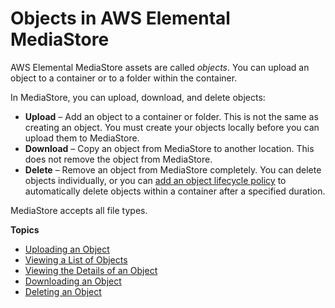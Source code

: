 # Objects in AWS Elemental MediaStore<a name="objects"></a>

AWS Elemental MediaStore assets are called *objects*\. You can upload an object to a container or to a folder within the container\.

In MediaStore, you can upload, download, and delete objects: 
+ **Upload** – Add an object to a container or folder\. This is not the same as creating an object\. You must create your objects locally before you can upload them to MediaStore\.
+ **Download** – Copy an object from MediaStore to another location\. This does not remove the object from MediaStore\.
+ **Delete** – Remove an object from MediaStore completely\. You can delete objects individually, or you can [add an object lifecycle policy](policies-object-lifecycle-add.md) to automatically delete objects within a container after a specified duration\.

MediaStore accepts all file types\. 

**Topics**
+ [Uploading an Object](objects-upload.md)
+ [Viewing a List of Objects](objects-view-list.md)
+ [Viewing the Details of an Object](objects-view-details.md)
+ [Downloading an Object](objects-download.md)
+ [Deleting an Object](objects-delete.md)